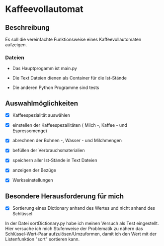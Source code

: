 # Kaffeevollautomat

## Beschreibung

Es soll die vereinfachte Funktionsweise eines Kaffeevollautomaten aufzeigen.

### Dateien

- Das Hauptprogamm ist main.py

- Die Text Dateien dienen als Container für die Ist-Stände

- Die anderen Python Programme sind tests

## Auswahlmöglichkeiten

-[x] Kaffeespezialität auswählen

-[x] einstellen der Kaffeespezailitäten ( Milch -, Kaffee - und Espressomenge)

-[x] abrechnen der Bohnen -, Wasser - und Milchmengen

-[x] befüllen der Verbrauchsmaterialien

-[x] speichern aller Ist-Stände in Text Dateien

-[x] anzeigen der Bezüge

-[x] Werkseinstellungen

## Besondere Herausforderung für mich

-[x] Sortierung eines Dictionary anhand des Wertes und nicht anhand des Schlüssel

In der Datei sortDictionary.py habe ich meinen Versuch als Test eingestellt.
Hier versuche ich mich Stufenweise der Problematik zu nähern das Schlüssel-Wert-Paar
aufzulösen/Umzuformen, damit ich den Wert mit der Listenfunktion "sort" sortieren kann.
